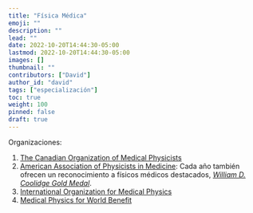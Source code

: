 ```yaml
---
title: "Física Médica"
emoji: ""
description: ""
lead: ""
date: 2022-10-20T14:44:30-05:00
lastmod: 2022-10-20T14:44:30-05:00
images: []
thumbnail: ""
contributors: ["David"]
author_id: "david"
tags: ["especialización"]
toc: true
weight: 100
pinned: false
draft: true
---
```


Organizaciones:

1. [The Canadian Organization of Medical Physicists](https://comp-ocpm.ca/)
2. [American Association of Physicists in Medicine](https://www.aapm.org/): Cada año también ofrecen un reconocimiento a físicos médicos destacados, [_William D. Coolidge Gold Medal_](https://www.aapm.org/org/history/coolidge.asp).
3. [International Organization for Medical Physics](https://www.iomp.org/)
4. [Medical Physics for World Benefit](https://mpwb.org/)
